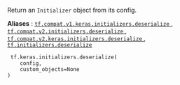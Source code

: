 Return an  `Initializer`  object from its config.

**Aliases** : [ `tf.compat.v1.keras.initializers.deserialize` ](/api_docs/python/tf/keras/initializers/deserialize), [ `tf.compat.v2.initializers.deserialize` ](/api_docs/python/tf/keras/initializers/deserialize), [ `tf.compat.v2.keras.initializers.deserialize` ](/api_docs/python/tf/keras/initializers/deserialize), [ `tf.initializers.deserialize` ](/api_docs/python/tf/keras/initializers/deserialize)

```
 tf.keras.initializers.deserialize(
    config,
    custom_objects=None
)
 
```

